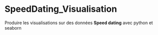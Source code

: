# SpeedDating_Visualisation
Produire les visualisations sur des données **Speed dating** avec python et seaborn
